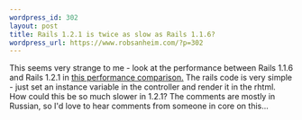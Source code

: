 ```yaml
--- 
wordpress_id: 302
layout: post
title: Rails 1.2.1 is twice as slow as Rails 1.1.6?
wordpress_url: https://www.robsanheim.com/?p=302
---
```

This seems very strange to me - look at the performance between Rails 1.1.6 and Rails 1.2.1 in <a href="https://www.alrond.com/en/2007/jan/25/performance-test-of-6-leading-frameworks/">this performance comparison.</a>  The rails code is very simple - just set an instance variable in the controller and render it in the rhtml.  How could this be so much slower in 1.2.1?  The comments are mostly in Russian, so I'd love to hear comments from someone in core on this...
